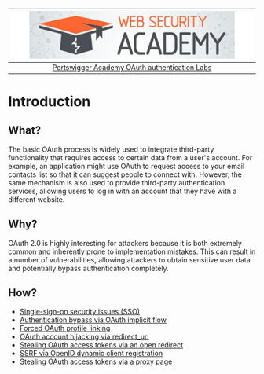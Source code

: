 | [![Portswigger OAuth authentication Labs](../../_static/images/pal.png)](https://portswigger.net/web-security/all-labs#oauth-authentication) |
|:--:|
| [Portswigger Academy OAuth authentication Labs](https://portswigger.net/web-security/all-labs#oauth-authentication) |

# Introduction

## What?

The basic OAuth process is widely used to integrate third-party functionality that requires access to certain data from a user's account. For example, an application might use OAuth to request access to your email contacts list so that it can suggest people to connect with. However, the same mechanism is also used to provide third-party authentication services, allowing users to log in with an account that they have with a different website. 

## Why?

OAuth 2.0 is highly interesting for attackers because it is both extremely common and inherently prone to implementation mistakes. This can result in a number of vulnerabilities, allowing attackers to obtain sensitive user data and potentially bypass authentication completely. 

## How?

* [Single-sign-on security issues (SSO)](../techniques/sso.md)
* [Authentication bypass via OAuth implicit flow](1.md)
* [Forced OAuth profile linking](2.md)
* [OAuth account hijacking via redirect_uri](3.md)
* [Stealing OAuth access tokens via an open redirect](4.md)
* [SSRF via OpenID dynamic client registration](5.md)
* [Stealing OAuth access tokens via a proxy page](6.md)